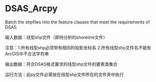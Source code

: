 # DSAS_Arcpy
Batch the shpfiles into the feature classes that meet the requirements of DSAS


输入数据：线型shp文件（即待分析的shoreline文件）


注意：1.所有线型shp必须带有相同的投影坐标系
          2.所有线型shp文件名不能有ArcGIS中不合法字符串



输出数据：符合DSAS格式要求的线型shp文件的要素类集合



运行方法：此py文件必需放在线型shp文件所在的文件夹中执行
